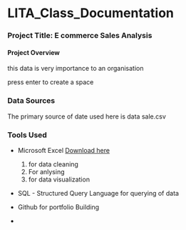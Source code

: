 # LITA_Class_Documentation
### Project Title: E commerce Sales Analysis
#### Project Overview
this data is very importance to an organisation

press enter to create a space

 ### Data Sources
 The primary source of date used here is data sale.csv
 
### Tools Used
- Microsoft Excel [Download here](https://www.microsoft.com)
  1. for data cleaning
  2. For anlysing
  3. for data visualization
     
- SQL - Structured Query Language for querying of data
- Github for portfolio Building
- 
